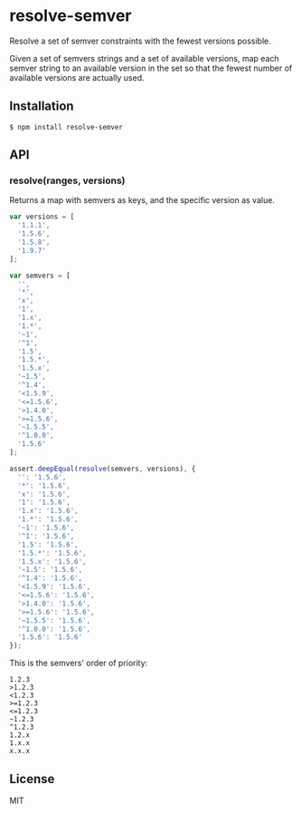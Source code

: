 
# resolve-semver

Resolve a set of semver constraints with the fewest versions possible.

Given a set of semvers strings and a set of available versions, map each semver string to an available version in the set so that the fewest number of available versions are actually used.

## Installation

```
$ npm install resolve-semver
```

## API

### resolve(ranges, versions)

Returns a map with semvers as keys, and the specific version as value.

```js
var versions = [
  '1.1.1',
  '1.5.6',
  '1.5.8',
  '1.9.7'
];

var semvers = [
  '',
  '*',
  'x',
  '1',
  '1.x',
  '1.*',
  '~1',
  '^1',
  '1.5',
  '1.5.*',
  '1.5.x',
  '~1.5',
  '^1.4',
  '<1.5.9',
  '<=1.5.6',
  '>1.4.0',
  '>=1.5.6',
  '~1.5.5',
  '^1.0.0',
  '1.5.6'
];

assert.deepEqual(resolve(semvers, versions), {
  '': '1.5.6',
  '*': '1.5.6',
  'x': '1.5.6',
  '1': '1.5.6',
  '1.x': '1.5.6',
  '1.*': '1.5.6',
  '~1': '1.5.6',
  '^1': '1.5.6',
  '1.5': '1.5.6',
  '1.5.*': '1.5.6',
  '1.5.x': '1.5.6',
  '~1.5': '1.5.6',
  '^1.4': '1.5.6',
  '<1.5.9': '1.5.6',
  '<=1.5.6': '1.5.6',
  '>1.4.0': '1.5.6',
  '>=1.5.6': '1.5.6',
  '~1.5.5': '1.5.6',
  '^1.0.0': '1.5.6',
  '1.5.6': '1.5.6'
});
```

This is the semvers' order of priority:

```
1.2.3
>1.2.3
<1.2.3
>=1.2.3
<=1.2.3
~1.2.3
^1.2.3
1.2.x
1.x.x
x.x.x
```

## License

MIT